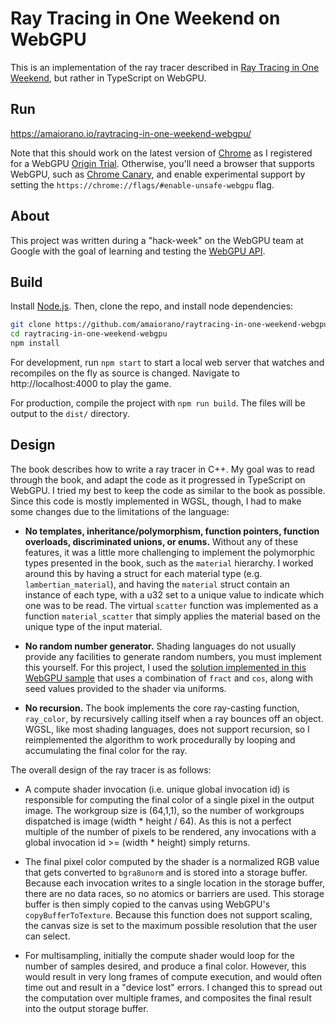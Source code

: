 # Ray Tracing in One Weekend on WebGPU

This is an implementation of the ray tracer described in [Ray Tracing in One Weekend](https://raytracing.github.io/books/RayTracingInOneWeekend.html), but rather in TypeScript on WebGPU.

## Run

https://amaiorano.io/raytracing-in-one-weekend-webgpu/

Note that this should work on the latest version of [Chrome](https://www.google.com/intl/en_us/chrome/) as I registered for a WebGPU [Origin Trial](https://developer.chrome.com/origintrials). Otherwise, you'll need a browser that supports WebGPU, such as [Chrome Canary](https://www.google.com/intl/en_ca/chrome/canary/), and enable experimental support by setting the `https://chrome://flags/#enable-unsafe-webgpu` flag.

## About

This project was written during a "hack-week" on the WebGPU team at Google with the goal of learning and testing the [WebGPU API](//webgpu.dev).

## Build

Install [Node.js](https://nodejs.org/en/). Then, 
clone the repo, and install node dependencies:

```bash
git clone https://github.com/amaiorano/raytracing-in-one-weekend-webgpu.git
cd raytracing-in-one-weekend-webgpu
npm install
```

For development, run `npm start` to start a local web server that watches and recompiles on the fly as source is changed. Navigate to http://localhost:4000 to play the game.

For production, compile the project with `npm run build`. The files will be output to the `dist/` directory.

## Design

The book describes how to write a ray tracer in C++. My goal was to read through the book, and adapt the code as it progressed in TypeScript on WebGPU. I tried my best to keep the code as similar to the book as possible. Since this code is mostly implemented in WGSL, though, I had to make some changes due to the limitations of the language:

* **No templates, inheritance/polymorphism, function pointers, function overloads, discriminated unions, or enums.** Without any of these features, it was a little more challenging to implement the polymorphic types presented in the book, such as the `material` hierarchy. I worked around this by having a struct for each material type (e.g. `lambertian_material`), and having the `material` struct contain an instance of each type, with a u32 set to a unique value to indicate which one was to be read. The virtual `scatter` function was implemented as a function `material_scatter` that simply applies the material based on the unique type of the input material.

* **No random number generator.** Shading languages do not usually provide any facilities to generate random numbers, you must implement this yourself. For this project, I used the [solution implemented in this WebGPU sample](https://webgpu.github.io/webgpu-samples/samples/particles#./particle.wgsl) that uses a combination of `fract` and `cos`, along with seed values provided to the shader via uniforms.

* **No recursion.** The book implements the core ray-casting function, `ray_color`, by recursively calling itself when a ray bounces off an object. WGSL, like most shading languages, does not support recursion, so I reimplemented the algorithm to work procedurally by looping and accumulating the final color for the ray.

The overall design of the ray tracer is as follows:

* A compute shader invocation (i.e. unique global invocation id) is responsible for computing the final color of a single pixel in the output image. The workgroup size is (64,1,1), so the number of workgroups dispatched is image (width * height / 64). As this is not a perfect multiple of the number of pixels to be rendered, any invocations with a global invocation id >= (width * height) simply returns.

* The final pixel color computed by the shader is a normalized RGB value that gets converted to `bgra8unorm` and is stored into a storage buffer. Because each invocation writes to a single location in the storage buffer, there are no data races, so no atomics or barriers are used. This storage buffer is then simply copied to the canvas using WebGPU's `copyBufferToTexture`. Because this function does not support scaling, the canvas size is set to the maximum possible resolution that the user can select.

* For multisampling, initially the compute shader would loop for the number of samples desired, and produce a final color. However, this would result in very long frames of compute execution, and would often time out and result in a "device lost" errors. I changed this to spread out the computation over multiple frames, and composites the final result into the output storage buffer. 
